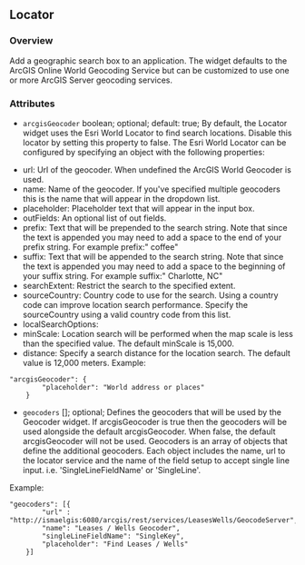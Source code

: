 ## Locator ##
### Overview ###
Add a geographic search box to an application. The widget defaults to the ArcGIS Online World Geocoding Service but can be customized to use one or more ArcGIS Server geocoding services.

### Attributes ###
* `arcgisGeocoder` boolean; optional; default: true; By default, the Locator widget uses the Esri World Locator to find search locations. Disable this locator by setting this property to false. The Esri World Locator can be configured by specifying an object with the following properties:

> 
- url: Url of the geocoder. When undefined the ArcGIS World Geocoder is used.
- name: Name of the geocoder. If you've specified multiple geocoders this is the name that will appear in the dropdown list.
- placeholder: Placeholder text that will appear in the input box.
- outFields: An optional list of out fields.
- prefix: Text that will be prepended to the search string. Note that since the text is appended you may need to add a space to the end of your prefix string. For example prefix:" coffee"
- suffix: Text that will be appended to the search string. Note that since the text is appended you may need to add a space to the beginning of your suffix string. For example suffix:" Charlotte, NC"
- searchExtent: Restrict the search to the specified extent.
- sourceCountry: Country code to use for the search. Using a country code can improve location search performance. Specify the sourceCountry using a valid country code from this list.
- localSearchOptions:
- minScale: Location search will be performed when the map scale is less than the specified value. The default minScale is 15,000.
- distance: Specify a search distance for the location search. The default value is 12,000 meters.
Example:
```
"arcgisGeocoder": {
  	    "placeholder": "World address or places"
  	}
```

* `geocoders` []; optional; Defines the geocoders that will be used by the Geocoder widget. If arcgisGeocoder is true then the geocoders will be used alongside the default arcgisGeocoder. When false, the default arcgisGeocoder will not be used. Geocoders is an array of objects that define the additional geocoders. Each object includes the name, url to the locator service and the name of the field setup to accept single line input. i.e. 'SingleLineFieldName' or 'SingleLine'. 

Example:
```
"geocoders": [{
  		"url" : "http://ismaelgis:6080/arcgis/rest/services/LeasesWells/GeocodeServer",
  		"name": "Leases / Wells Geocoder",
    	"singleLineFieldName": "SingleKey",
    	"placeholder": "Find Leases / Wells"
  	}]
```
